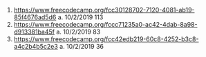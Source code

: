1. https://www.freecodecamp.org/fcc30128702-7120-4081-ab19-85f4676ad5d6
   a. 10/2/2019 113
2. https://www.freecodecamp.org/fccc71235a0-ac42-4dab-8a98-d913381ba45f
   a. 10/2/2019 83 
3. https://www.freecodecamp.org/fcc42edb219-60c8-4252-b3c8-a4c2b4b5c2e3 
   a. 10/2/2019 36 
   
   
   

